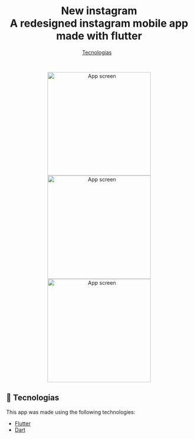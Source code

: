 <h1 align="center">
    New instagram <br/>
    A redesigned instagram mobile app made with flutter
</h1>

<p align="center">
  <a href="#rocket-tecnologias">Tecnologias</a>&nbsp;&nbsp;&nbsp;
</p>

<br>

<p align="center">
  <img alt="App screen" src=".github/screen1.gif" width="280px">
  <img alt="App screen" src=".github/screen2.gif" width="280px">
  <img alt="App screen" src=".github/screen3.gif" width="280px">
</p>

## 🚀 Tecnologias

This app was made using the following technologies:
- [Flutter](https://flutter.dev/)
- [Dart](https://dart.dev/)





